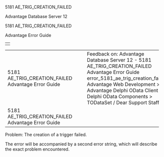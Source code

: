 5181 AE\_TRIG\_CREATION\_FAILED




Advantage Database Server 12  

5181 AE\_TRIG\_CREATION\_FAILED

Advantage Error Guide

|  |
| --- |
|  |

|  |  |  |  |  |
| --- | --- | --- | --- | --- |
| 5181 AE\_TRIG\_CREATION\_FAILED  Advantage Error Guide |  |  | Feedback on: Advantage Database Server 12 - 5181 AE\_TRIG\_CREATION\_FAILED Advantage Error Guide error\_5181\_ae\_trig\_creation\_failed Advantage Web Development > Advantage Delphi OData Client > Delphi OData Components > TODataSet / Dear Support Staff, |  |
| 5181 AE\_TRIG\_CREATION\_FAILED  Advantage Error Guide |  |  |  |  |

Problem: The creation of a trigger failed.

The error will be accompanied by a second error string, which will describe the exact problem encountered.